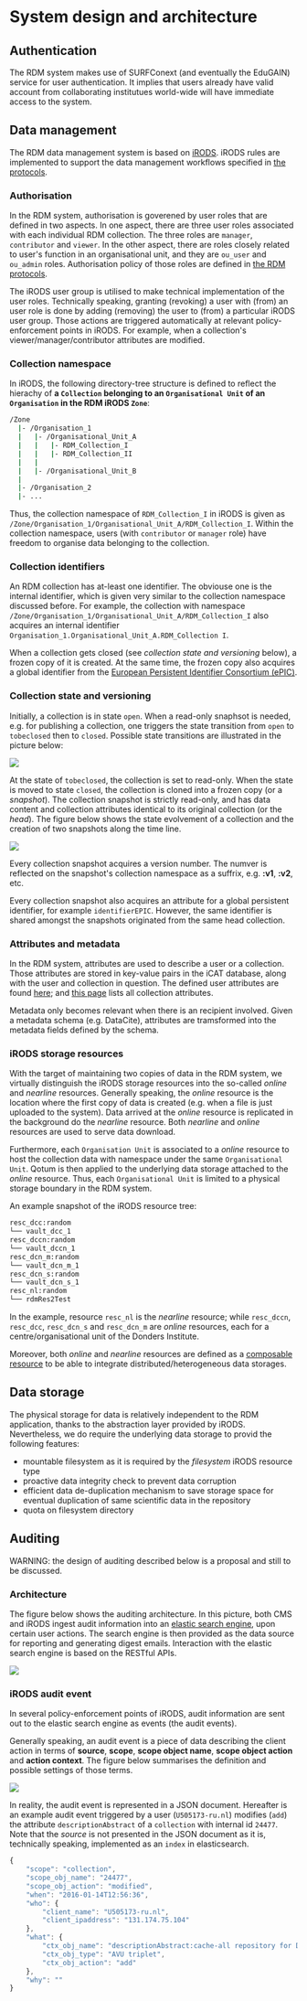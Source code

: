 # System design and architecture

## Authentication

The RDM system makes use of SURFConext (and eventually the EduGAIN) service for user authentication.  It implies that users already have valid account from collaborating institutues world-wide will have immediate access to the system.  

## Data management

The RDM data management system is based on [iRODS](http://irods.org).  iRODS rules are implemented to support the data management workflows specified in [the protocols]().

### Authorisation

In the RDM system, authorisation is goverened by user roles that are defined in two aspects. In one aspect, there are three user roles associated with each individual RDM collection. The three roles are `manager`, `contributor` and `viewer`.  In the other aspect, there are roles closely related to user's function in an organisational unit, and they are `ou_user` and `ou_admin` roles.  Authorisation policy of those roles are defined in [the RDM protocols]().

The iRODS user group is utilised to make technical implementation of the user roles.  Technically speaking, granting (revoking) a user with (from) an user role is done by adding (removing) the user to (from) a particular iRODS user group.  Those actions are triggered automatically at relevant policy-enforcement points in iRODS.  For example, when a collection's viewer/manager/contributor attributes are modified.

### Collection namespace

In iRODS, the following directory-tree structure is defined to reflect the hierachy of __a `Collection` belonging to an `Organisational Unit` of an `Organisation` in the RDM iRODS `Zone`__:

```bash
/Zone
  |- /Organisation_1
  |   |- /Organisational_Unit_A
  |   |   |- RDM_Collection_I
  |   |   |- RDM_Collection_II
  |   |   
  |   |- /Organisational_Unit_B
  |   
  |- /Organisation_2
  |- ...
```

Thus, the collection namespace of `RDM_Collection_I` in iRODS is given as `/Zone/Organisation_1/Organisational_Unit_A/RDM_Collection_I`.  Within the collection namespace, users (with `contributor` or `manager` role) have freedom to organise data belonging to the collection.

### Collection identifiers

An RDM collection has at-least one identifier.  The obviouse one is the internal identifier, which is given very similar to the collection namespace discussed before. For example, the collection with namespace `/Zone/Organisation_1/Organisational_Unit_A/RDM_Collection_I` also acquires an internal identifier `Organisation_1.Organisational_Unit_A.RDM_Collection I`.

When a collection gets closed (see _collection state and versioning_ below), a frozen copy of it is created.  At the same time, the frozen copy also acquires a global identifier from the [European Persistent Identifier Consortium (ePIC)](http://www.pidconsortium.eu/).

### Collection state and versioning

Initially, a collection is in state `open`.  When a read-only snaphsot is needed, e.g. for publishing a collection, one triggers the state transition from `open` to `tobeclosed` then to `closed`.  Possible state transitions are illustrated in the picture below:

![](figures/collection_state_transitions.png)

At the state of `tobeclosed`, the collection is set to read-only.  When the state is moved to state `closed`, the collection is cloned into a frozen copy (or a _snapshot_).  The collection snapshot is strictly read-only, and has data content and collection attributes identical to its original collection (or the _head_).  The figure below shows the state evolvement of a collection and the creation of two snapshots along the time line.

![](figures/collection_versioning.png)

Every collection snapshot acquires a version number.  The numver is reflected on the snapshot's collection namespace as a suffrix, e.g. __:v1__, __:v2__, etc.

Every collection snapshot also acquires an attribute for a global persistent identifier, for example `identifierEPIC`.  However, the same identifier is shared amongst the snapshots originated from the same head collection.

### Attributes and metadata

In the RDM system, attributes are used to describe a user or a collection.  Those attributes are stored in key-value pairs in the iCAT database, along with the user and collection in question.  The defined user attributes are found [here](user_attributes.md); and [this page](collection_attributes.md) lists all collection attributes. 

Metadata only becomes relevant when there is an recipient involved. Given a metadata schema (e.g. DataCite), attributes are tramsformed into the metadata fields defined by the schema.

### iRODS storage resources

With the target of maintaining two copies of data in the RDM system, we virtually distinguish the iRODS storage resources into the so-called _online_ and _nearline_ resources.  Generally speaking, the _online_ resource is the location where the first copy of data is created (e.g. when a file is just uploaded to the system).  Data arrived at the _online_ resource is replicated in the background do the _nearline_ resource.  Both _nearline_ and _online_ resources are used to serve data download.

Furthermore, each `Organisation Unit` is associated to a _online_ resource to host the collection data with namespace under the same `Organisational Unit`.  Qotum is then applied to the underlying data storage attached to the _online_ resource.  Thus, each `Organisational Unit` is limited to a physical storage boundary in the RDM system.

An example snapshot of the iRODS resource tree:

```bash
resc_dcc:random
└── vault_dcc_1
resc_dccn:random
└── vault_dccn_1
resc_dcn_m:random
└── vault_dcn_m_1
resc_dcn_s:random
└── vault_dcn_s_1
resc_nl:random
└── rdmRes2Test
```

In the example, resource `resc_nl` is the _nearline_ resource; while `resc_dccn`, `resc_dcc`, `resc_dcn_s` and `resc_dcn_m` are _online_ resources, each for a centre/organisational unit of the Donders Institute.

Moreover, both _online_ and _nearline_ resources are defined as a [composable resource](https://docs.irods.org/4.1.7/manual/architecture/#composable-resources) to be able to integrate distributed/heterogeneous data storages.

## Data storage

The physical storage for data is relatively independent to the RDM application, thanks to the abstraction layer provided by iRODS.  Nevertheless, we do require the underlying data storage to provid the following features:

* mountable filesystem as it is required by the _filesystem_ iRODS resource type
* proactive data integrity check to prevent data corruption
* efficient data de-duplication mechanism to save storage space for eventual duplication of same scientific data in the repository
* quota on filesystem directory

## Auditing

WARNING: the design of auditing described below is a proposal and still to be discussed.

### Architecture

The figure below shows the auditing architecture.  In this picture, both CMS and iRODS ingest audit information into an [elastic search engine](https://www.elastic.co/), upon certain user actions.  The search engine is then provided as the data source for reporting and generating digest emails.  Interaction with the elastic search engine is based on the RESTful APIs.

![](figures/auditing_architecture.png)

### iRODS audit event

In several policy-enforcement points of iRODS, audit information are sent out to the elastic search engine as events (the audit events).

Generally speaking, an audit event is a piece of data describing the client action in terms of __source__, __scope__, __scope object name__, __scope object action__ and __action context__.  The figure below summarises the definition and possible settings of those terms.

![](figures/audit_event.png)

In reality, the audit event is represented in a JSON document. Hereafter is an example audit event triggered by a user (`U505173-ru.nl`) modifies (`add`) the attribute `descriptionAbstract` of a `collection` with internal id `24477`.  Note that the _source_ is not presented in the JSON document as it is, technically speaking, implemented as an `index` in elasticsearch.

```javascript
{
	"scope": "collection",
	"scope_obj_name": "24477",
	"scope_obj_action": "modified",
	"when": "2016-01-14T12:56:36",
	"who": {
		"client_name": "U505173-ru.nl",
		"client_ipaddress": "131.174.75.104"
	},
	"what": {
		"ctx_obj_name": "descriptionAbstract:cache-all repository for DICOM raw data collected at DCCN:",
		"ctx_obj_type": "AVU triplet",
		"ctx_obj_action": "add"
	},
	"why": ""
}
```
